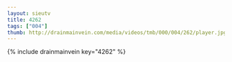```yaml
--- 
layout: sieutv
title: 4262
tags: ["004"]
thumb: http://drainmainvein.com/media/videos/tmb/000/004/262/player.jpg
---
```

{% include drainmainvein key="4262" %} 
